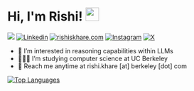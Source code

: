# Hi, I'm Rishi! <img src="https://user-images.githubusercontent.com/82110564/189553856-2e7f8f30-80b4-484f-bfaa-9e5eb10f24e5.gif" width="30">

![](https://komarev.com/ghpvc/?username=rishiskhare) [![Linkedin](https://img.shields.io/badge/Linkedin-%230077B5.svg)](https://www.linkedin.com/in/rishi-khare/) [![rishiskhare.com](https://img.shields.io/badge/rishiskhare.com-336EE2.svg?logo=Google-Chrome&logoColor=white)](https://www.rishiskhare.com) [![Instagram](https://img.shields.io/badge/@rishiskhare-%23E4405F.svg?logo=Instagram&logoColor=white)](https://www.instagram.com/rishiskhare) [![X](https://img.shields.io/badge/@rishiskhare-black.svg?logo=X&logoColor=white)](https://www.x.com/rishiskhare)

- 💭 I’m interested in reasoning capabilities within LLMs
- 🧑🏽‍💻 I’m studying computer science at UC Berkeley
- 📩 Reach me anytime at rishi.khare [at] berkeley [dot] com

[![Top Languages](https://github-readme-stats.vercel.app/api/top-langs/?username=rishiskhare&include_all_commits=true&count_private=true&layout=compact)](https://github.com/anuraghazra/github-readme-stats)

<!---
rishiskhare/rishiskhare is a ✨ special ✨ repository because its `README.md` (this file) appears on your GitHub profile.
You can click the Preview link to take a look at your changes.
--->
